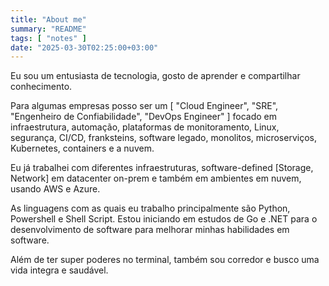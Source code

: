 ```yaml
---
title: "About me"
summary: "README"
tags: [ "notes" ]
date: "2025-03-30T02:25:00+03:00"
---
```



Eu sou um entusiasta de tecnologia, gosto de aprender e compartilhar conhecimento. 

Para algumas empresas posso ser um [ "Cloud Engineer", "SRE", "Engenheiro de Confiabilidade", "DevOps Engineer" ] focado em infraestrutura, automação, plataformas de monitoramento, Linux, segurança, CI/CD, franksteins, software legado, monolitos, microserviços, Kubernetes, containers e a nuvem. 

Eu já trabalhei com diferentes infraestruturas, software-defined [Storage, Network] em datacenter on-prem e também em ambientes em nuvem, usando AWS e Azure.

As linguagens com as quais eu trabalho principalmente são Python, Powershell e Shell Script. Estou iniciando em estudos de Go e .NET para o desenvolvimento de software para melhorar minhas habilidades em software. 

Além de ter super poderes no terminal, também sou corredor e busco uma vida integra e saudável.

